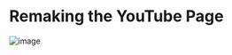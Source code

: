 # Remaking the YouTube Page
![image](https://github.com/user-attachments/assets/6581557d-07ea-460c-a70b-218c1bcae353)

